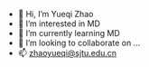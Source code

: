 - 👋 Hi, I’m Yueqi Zhao
- 👀 I’m interested in MD
- 🌱 I’m currently learning MD
- 💞️ I’m looking to collaborate on ...
- 📫 zhaoyueqi@sjtu.edu.cn

<!---
rrrroujiya/rrrroujiya is a ✨ special ✨ repository because its `README.md` (this file) appears on your GitHub profile.
You can click the Preview link to take a look at your changes.
--->
